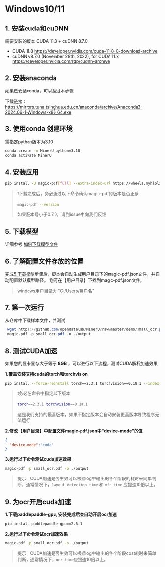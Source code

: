 # Windows10/11

## 1. 安装cuda和cuDNN

需要安装的版本 CUDA 11.8 + cuDNN 8.7.0

- CUDA 11.8 https://developer.nvidia.com/cuda-11-8-0-download-archive
- cuDNN v8.7.0 (November 28th, 2022), for CUDA 11.x https://developer.nvidia.com/rdp/cudnn-archive

## 2. 安装anaconda

如果已安装conda，可以跳过本步骤

下载链接：
https://mirrors.tuna.tsinghua.edu.cn/anaconda/archive/Anaconda3-2024.06-1-Windows-x86_64.exe

## 3. 使用conda 创建环境

需指定python版本为3.10

```bash
conda create -n MinerU python=3.10
conda activate MinerU
```

## 4. 安装应用

```bash
pip install -U magic-pdf[full] --extra-index-url https://wheels.myhloli.com -i https://mirrors.aliyun.com/pypi/simple
```

> ❗️下载完成后，务必通过以下命令确认magic-pdf的版本是否正确
>
> ```bash
> magic-pdf --version
> ```
>
> 如果版本号小于0.7.0，请到issue中向我们反馈

## 5. 下载模型

详细参考 [如何下载模型文件](how_to_download_models_zh_cn.md)

## 6. 了解配置文件存放的位置

完成[5.下载模型](#5-下载模型)步骤后，脚本会自动生成用户目录下的magic-pdf.json文件，并自动配置默认模型路径。
您可在【用户目录】下找到magic-pdf.json文件。


> windows用户目录为 "C:/Users/用户名"

## 7. 第一次运行

从仓库中下载样本文件，并测试

```powershell
 wget https://github.com/opendatalab/MinerU/raw/master/demo/small_ocr.pdf -O small_ocr.pdf
 magic-pdf -p small_ocr.pdf -o ./output
```

## 8. 测试CUDA加速

如果您的显卡显存大于等于 **8GB** ，可以进行以下流程，测试CUDA解析加速效果

**1.覆盖安装支持cuda的torch和torchvision**

```bash
pip install --force-reinstall torch==2.3.1 torchvision==0.18.1 --index-url https://download.pytorch.org/whl/cu118
```

> ❗️务必在命令中指定以下版本
>
> ```bash
> torch==2.3.1 torchvision==0.18.1
> ```
>
> 这是我们支持的最高版本，如果不指定版本会自动安装更高版本导致程序无法运行

**2.修改【用户目录】中配置文件magic-pdf.json中"device-mode"的值**

```json
{
  "device-mode":"cuda"
}
```

**3.运行以下命令测试cuda加速效果**

```bash
magic-pdf -p small_ocr.pdf -o ./output
```

> 提示：CUDA加速是否生效可以根据log中输出的各个阶段的耗时来简单判断，通常情况下，`layout detection time` 和 `mfr time` 应提速10倍以上。

## 9. 为ocr开启cuda加速

**1.下载paddlepaddle-gpu, 安装完成后会自动开启ocr加速**

```bash
pip install paddlepaddle-gpu==2.6.1
```

**2.运行以下命令测试ocr加速效果**

```bash
magic-pdf -p small_ocr.pdf -o ./output
```

> 提示：CUDA加速是否生效可以根据log中输出的各个阶段cost耗时来简单判断，通常情况下，`ocr time`应提速10倍以上。
